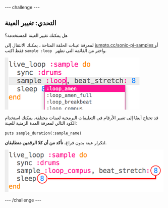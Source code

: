 \--- challenge \---

## التحدي: تغيير العينة

هل يمكنك تغيير العينة المستخدمة؟

لمعرفة عينات الحلقة المتاحة ، يمكنك الانتقال إلى [ jumpto.cc/sonic-pi-samples ](http://jumpto.cc/sonic-pi-samples) أو فقط اكتب `sample :loop ` واختر من القائمة التي تظهر.

![لقطة الشاشة](images/dj-sample-choose.png)

قد تحتاج أيضًا إلى تغيير الأرقام في التعليمات البرمجية لعينات مختلفة. يمكنك استخدام الكود التالي لمعرفة المدة الزمنية للعينة:

`puts sample_duration(:sample_name)`

لتكرار عينة بدون فراغ، **تأكد من أن كلا الرقمين متطابقان**.

![لقطة الشاشة](images/dj-sample-numbers.png)

\--- /challenge \---